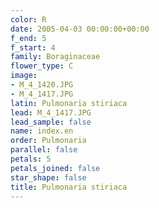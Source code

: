 ```yaml
---
color: R
date: 2005-04-03 00:00:00+00:00
f_end: 5
f_start: 4
family: Boraginaceae
flower_type: C
image:
- M_4_1420.JPG
- M_4_1417.JPG
latin: Pulmonaria stiriaca
lead: M_4_1417.JPG
lead_sample: false
name: index.en
order: Pulmonaria
parallel: false
petals: 5
petals_joined: false
star_shape: false
title: Pulmonaria stiriaca
---
```


